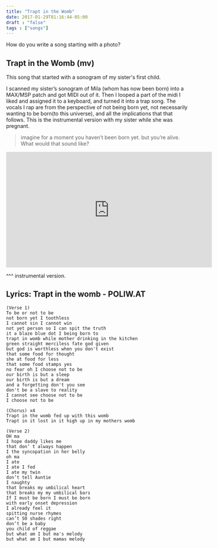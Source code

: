 ```yaml
---
title: "Trapt in the Womb"
date: 2017-01-29T01:16:44-05:00
draft : "false"
tags : ["songs"]
---
```


How do you write a song starting with a photo?

<!--more-->

<h2 id="trapt-in-the-womb-mv">Trapt in the Womb (mv)</h2>

This song that started with a sonogram of my sister's first child.

I scanned my sister&rsquo;s sonogram of Mila (whom has now been born) into a MAX/MSP patch and got MIDI out of it. Then I looped a part of the midi I liked and assigned it to a keyboard, and turned it into a trap song. The vocals I rap are from the perspective of not being born yet, not necessarily wanting to be born(to this universe), and all the implications that that follows. This is the instrumental version with my sister while she was pregnant.

<blockquote>
imagine for a moment you haven&rsquo;t been born yet. but you&rsquo;re alive. What would that sound like?
</blockquote>

<iframe width="560" height="315" src="https://www.youtube.com/embed/IX4ORH5WSD4" frameborder="0" allow="accelerometer; autoplay; encrypted-media; gyroscope; picture-in-picture" allowfullscreen></iframe>

^^^ instrumental version.

## Lyrics: Trapt in the womb - POLIW.AT

```
(Verse 1)
To be or not to be
not born yet I toothless
I cannot sin I cannot win
not yet person so I can spit the truth
it a blaze blue dot I being born to
trapt in womb while mother drinking in the kitchen
green straight merciless fate god given
but god is worthless when you don't exist
that some food for thought
she at food for less
that some food stamps yes
no fear oh I choose not to be
our birth is but a sleep
our birth is but a dream
and a forgetting don't you see
don't be a slave to reality
I cannot see choose not to be
I choose not to be

(Chorus) x4
Trapt in the womb fed up with this womb
Trapt in it lost in it high up in my mothers womb

(Verse 2)
OH ma
I hope daddy likes me
that don’ t always happen
I the syncopation in her belly
oh ma
I ate
I ate I fed
I ate my twin
don’t tell Auntie
I naughty
that breaks my umbilical heart
that breaks my my umbilical bars
If I must be born I must be born
with early onset depression
I already feel it
spitting nurse rhymes
can’t 50 shades right   
don’t be a baby
you child of reggae
but what am I but ma's melody
but what am I but mamas melody
```

